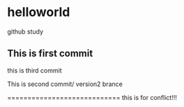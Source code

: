 # helloworld
github study

This is first commit
--------------------
this is third commit

This is second commit/ version2 brance

============================
this is for conflict!!!